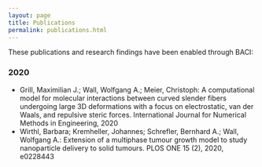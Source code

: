```yaml
---
layout: page
title: Publications
permalink: publications.html
---
```


These publications and research findings have been enabled through BACI:

### 2020

- Grill, Maximilian J.; Wall, Wolfgang A.; Meier, Christoph: A computational model for molecular interactions between curved slender fibers undergoing large 3D deformations with a focus on electrostatic, van der Waals, and repulsive steric forces. International Journal for Numerical Methods in Engineering, 2020
- Wirthl, Barbara; Kremheller, Johannes; Schrefler, Bernhard A.; Wall, Wolfgang A.: Extension of a multiphase tumour growth model to study nanoparticle delivery to solid tumours. PLOS ONE 15 (2), 2020, e0228443

